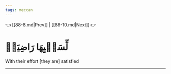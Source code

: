 ```yaml
---
tags: meccan
---
```


👈 [[88-8.md|Prev]] | [[88-10.md|Next]] 👉

# لِّسَعۡيِهَا رَاضِيَةٞ

With their effort [they are] satisfied

---

